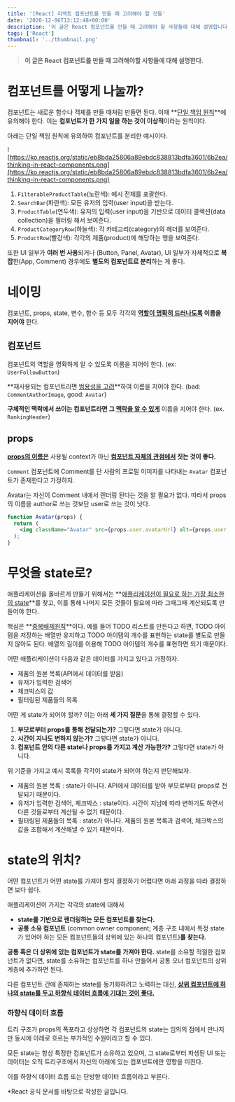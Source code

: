 ```yaml
---
title: '[React] 리액트 컴포넌트를 만들 때 고려해야 할 것들'
date: '2020-12-06T13:12:48+00:00'
description: '이 글은 React 컴포넌트를 만들 때 고려해야 할 사항들에 대해 설명합니다.'
tags: ['React']
thumbnail: '../thumbnail.png'
---
```


> **이 글은 React 컴포넌트를 만들 때 고려해야할 사항들에 대해 설명한다.**

# 컴포넌트를 어떻게 나눌까?

컴포넌트는 새로운 함수나 객체를 만들 때처럼 만들면 된다. 이때 **<u>단일 책임 원칙</u>**에 유의해야 한다. 이는 **컴포넌트가 한 가지 일을 하는 것이 이상적**이라는 원칙이다.

아래는 단일 책임 원칙에 유의하여 컴포넌트를 분리한 예시이다.

![https://ko.reactjs.org/static/eb8bda25806a89ebdc838813bdfa3601/6b2ea/thinking-in-react-components.png](https://ko.reactjs.org/static/eb8bda25806a89ebdc838813bdfa3601/6b2ea/thinking-in-react-components.png)

1. `FilterableProductTable`(노란색): 예시 전체를 포괄한다.
2. `SearchBar`(파란색): 모든 유저의 입력(user input)을 받는다.
3. `ProductTable`(연두색): 유저의 입력(user input)을 기반으로 데이터 콜렉션(data collection)을 필터링 해서 보여준다.
4. `ProductCategoryRow`(하늘색): 각 카테고리(category)의 헤더를 보여준다.
5. `ProductRow`(빨강색): 각각의 제품(product)에 해당하는 행을 보여준다.

또한 UI 일부가 **여러 번 사용**되거나 (Button, Panel, Avatar), UI 일부가 자체적으로 **복잡**한(App, Comment) 경우에도 **별도의 컴포넌트로 분리**하는 게 좋다.

# 네이밍

컴포넌트, props, state, 변수, 함수 등 모두 각각의 **<u>역할이 명확히 드러나도록</u> 이름을 지어야** 한다.

## 컴포넌트

컴포넌트의 역할을 명확하게 알 수 있도록 이름을 지어야 한다. (ex: `UserFollowButton`)

**재사용되는 컴포넌트라면 <u>범용성을 고려</u>**하여 이름을 지어야 한다. (bad: `CommentAuthorImage`, good: `Avatar`)

**구체적인 맥락에서 쓰이는 컴포넌트라면 그 <u>맥락을 알 수 있게</u>** 이름을 지어야 한다. (ex. `RankingHeader`)

## props

**<u>props의 이름은</u>** 사용될 context가 아닌 **<u>컴포넌트 자체의 관점에서</u> 짓는 것이 좋다.**

`Comment` 컴포넌트에 Comment를 단 사람의 프로필 이미지를 나타내는 `Avatar` 컴포넌트가 존재한다고 가정하자.

Avatar는 자신이 Comment 내에서 렌더링 된다는 것을 알 필요가 없다. 따라서 props의 이름을 author로 쓰는 것보단 user로 쓰는 것이 낫다.

```jsx
function Avatar(props) {
  return (
    <img className="Avatar" src={props.user.avatarUrl} alt={props.user.name} />
  );
}
```

# 무엇을 state로?

애플리케이션을 올바르게 만들기 위해서는 **<u>애플리케이션이 필요로 하는 가장 최소한의 state</u>**를 찾고, 이를 통해 나머지 모든 것들이 필요에 따라 그때그때 계산되도록 만들어야 한다.

핵심은 **<u>중복배제원칙</u>**이다. 예를 들어 TODO 리스트를 만든다고 하면, TODO 아이템을 저장하는 배열만 유지하고 TODO 아이템의 개수를 표현하는 state를 별도로 만들지 않아도 된다. 배열의 길이를 이용해 TODO 아이템의 개수를 표현하면 되기 때문이다.

어떤 애플리케이션이 다음과 같은 데이터를 가지고 있다고 가정하자.

- 제품의 원본 목록(API에서 데이터를 받음)
- 유저가 입력한 검색어
- 체크박스의 값
- 필터링된 제품들의 목록

어떤 게 state가 되어야 할까? 이는 아래 **세 가지 질문**을 통해 결정할 수 있다.

1. **부모로부터 props를 통해 전달되는가?** 그렇다면 state가 아니다.
2. **시간이 지나도 변하지 않는가?** 그렇다면 state가 아니다.
3. **컴포넌트 안의 다른 state나 props를 가지고 계산 가능한가?** 그렇다면 state가 아니다.

위 기준을 가지고 예시 목록들 각각이 state가 되어야 하는지 판단해보자.

- 제품의 원본 목록 : state가 아니다. API에서 데이터를 받아 부모로부터 props로 전달되기 때문이다.
- 유저가 입력한 검색어, 체크박스 : state이다. 시간이 지남에 따라 변하기도 하면서 다른 것들로부터 계산될 수 없기 때문이다.
- 필터링된 제품들의 목록 : state가 아니다. 제품의 원본 목록과 검색어, 체크박스의 값을 조합해서 계산해낼 수 있기 때문이다.

# state의 위치?

어떤 컴포넌트가 어떤 state를 가져야 할지 결정하기 어렵다면 아래 과정을 따라 결정하면 보다 쉽다.

애플리케이션이 가지는 각각의 state에 대해서

- **state를 기반으로 렌더링하는 모든 컴포넌트를 찾는다.**
- **공통 소유 컴포넌트** (common owner component; 계층 구조 내에서 특정 state가 있어야 하는 모든 컴포넌트들의 상위에 있는 하나의 컴포넌트)**를 찾는다**.

**공통 혹은 더 상위에 있는 컴포넌트가 state를 가져야 한다.** state를 소유할 적절한 컴포넌트가 없다면, state를 소유하는 컴포넌트를 하나 만들어서 공통 오너 컴포넌트의 상위 계층에 추가하면 된다.

다른 컴포넌트 간에 존재하는 state를 동기화하려고 노력하는 대신, **<u>상위 컴포넌트에 하나의 state를 두고 하향식 데이터 흐름에 기대는 것이 좋다.</u>**

### 하향식 데이터 흐름

트리 구조가 props의 폭포라고 상상하면 각 컴포넌트의 state는 임의의 점에서 만나지만 동시에 아래로 흐르는 부가적인 수원이라고 할 수 있다.

모든 state는 항상 특정한 컴포넌트가 소유하고 있으며, 그 state로부터 파생된 UI 또는 데이터는 오직 트리구조에서 자신의 아래에 있는 컴포넌트에만 영향을 미친다.

이를 하향식 데이터 흐름 또는 단방향 데이터 흐름이라고 부른다.

\*React 공식 문서를 바탕으로 작성한 글입니다.
